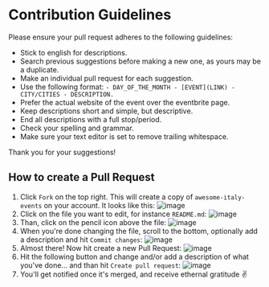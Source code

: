 # Contribution Guidelines

Please ensure your pull request adheres to the following guidelines:

- Stick to english for descriptions.
- Search previous suggestions before making a new one, as yours may be a duplicate.
- Make an individual pull request for each suggestion.
- Use the following format: `- DAY_OF_THE_MONTH - [EVENT](LINK) - CITY/CITIES - DESCRIPTION.`
- Prefer the actual website of the event over the eventbrite page.
- Keep descriptions short and simple, but descriptive.
- End all descriptions with a full stop/period.
- Check your spelling and grammar.
- Make sure your text editor is set to remove trailing whitespace.

Thank you for your suggestions!


## How to create a Pull Request

1. Click `Fork` on the top right. This will create a copy of `awesome-italy-events` on your account. It looks like this: ![image](https://cloud.githubusercontent.com/assets/238946/23306915/c1f066fe-faa5-11e6-933d-cdd2fce1178c.png)
2. Click on the file you want to edit, for instance `README.md`: ![image](https://cloud.githubusercontent.com/assets/238946/23307189/f4e40f74-faa6-11e6-8977-e2111907647b.png)
3. Than, click on the pencil icon above the file: ![image](https://cloud.githubusercontent.com/assets/238946/23307211/0a77849c-faa7-11e6-9fee-50b97edaf548.png)
4. When you're done changing the file, scroll to the bottom, optionally add a description and hit `Commit changes`: ![image](https://cloud.githubusercontent.com/assets/238946/23307255/2a603ede-faa7-11e6-81f1-f62b45a3ad7b.png)
5. Almost there! Now hit create a new Pull Request: ![image](https://cloud.githubusercontent.com/assets/238946/23307323/57a53c96-faa7-11e6-9849-dc7226a6a88d.png)
6. Hit the following button and change and/or add a description of what you've done... and than hit `Create pull request`: ![image](https://cloud.githubusercontent.com/assets/238946/23307421/c78bbdfa-faa7-11e6-8aa5-2522b74541e2.png)
6. You'll get notified once it's merged, and receive ethernal gratitude ✌️

